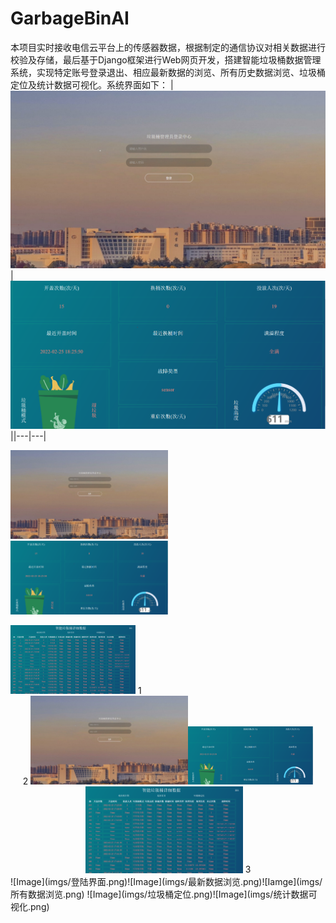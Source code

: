 # GarbageBinAI
本项目实时接收电信云平台上的传感器数据，根据制定的通信协议对相关数据进行校验及存储，最后基于Django框架进行Web网页开发，搭建智能垃圾桶数据管理系统，实现特定账号登录退出、相应最新数据的浏览、所有历史数据浏览、垃圾桶定位及统计数据可视化。系统界面如下：
|  ![Test Image](imgs/登陆界面.png)| ![Result Image](imgs/最新数据浏览.png) ||---|---|
<p float="left">
  <img src="/imgs/登陆界面.png" width="50%" />
  <img src="/imgs/最新数据浏览.png" width="50%"/>

</p>
  <img src="/imgs/所有数据浏览.png" width="200" />
1 <center class="half">
2     <img src=imgs/登陆界面.png width="50%"/><img src=imgs/最新数据浏览.png width="200"/><img src=imgs/所有数据浏览.png width="50%"/>
3 </center>
![Image](imgs/登陆界面.png)![Image](imgs/最新数据浏览.png)![Iamge](imgs/所有数据浏览.png)
![Image](imgs/垃圾桶定位.png)![Image](imgs/统计数据可视化.png)

